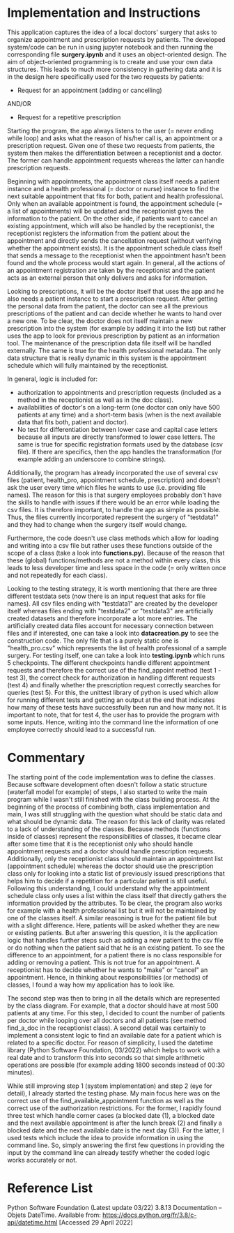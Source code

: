 # Implementation and Instructions

This application captures the idea of a local doctors' surgery that asks to organize appointment and prescription requests by patients. The developed system/code can be run in using jupyter notebook and then running the corresponding file **surgery.ipynb** and it uses an object-oriented design. The aim of object-oriented programming is to create and use your own data structures. This leads to much more consistency in gathering data and it is in the design here specifically used for the two requests by patients:

- Request for an appointment (adding or cancelling)

AND/OR

- Request for a repetitive prescription

Starting the program, the app always listens to the user (= never ending while loop) and asks what the reason of his/her call is, an appointment or a prescription request. Given one of these two requests from patients, the system then makes the differentiation between a receptionist and a doctor. The former can handle appointment requests whereas the latter can handle prescription requests. 

Beginning with appointments, the appointment class itself needs a patient instance and a health professional (= doctor or nurse) instance to find the next suitable appointment that fits for both, patient and health professional. Only when an available appointment is found, the appointment schedule (= a list of appointments) will be updated and the receptionist gives the information to the patient. On the other side, if patients want to cancel an existing appointment, which will also be handled by the receptionist, the receptionist registers the information from the patient about the appointment and directly sends the cancellation request (without verifying whether the appointment exists). It is the appointment schedule class itself that sends a message to the receptionist when the appointment hasn't been found and the whole process would start again. In general, all the actions of an appointment registration are taken by the receptionist and the patient acts as an external person that only delivers and asks for information.

Looking to prescriptions, it will be the doctor itself that uses the app and he also needs a patient instance to start a prescription request. After getting the personal data from the patient, the doctor can see all the previous prescriptions of the patient and can decide whether he wants to hand over a new one. To be clear, the doctor does not itself maintain a new prescription into the system (for example by adding it into the list) but rather uses the app to look for previous prescription by patient as an information tool. The maintenance of the prescription data file itself will be handled externally. The same is true for the health professional metadata. The only data structure that is really dynamic in this system is the appointment schedule which will fully maintained by the receptionist.

In general, logic is included for:

- authorization to appointments and prescription requests (included as a method in the receptionist as well as in the doc class).
- availabilities of doctor's on a long-term (one doctor can only have 500 patients at any time) and a short-term basis (when is the next available data that fits both, patient and doctor).
- No test for differentiation between lower case and capital case letters because all inputs are directly transformed to lower case letters. The same is true for specific registration formats used by the database (csv file). If there are specifics, then the app handles the transformation (for example adding an underscore to combine strings).

Additionally, the program has already incorporated the use of several csv files (patient, health_pro, appointment schedule, prescription) and doesn't ask the user every time which files he wants to use (i.e. providing file names). The reason for this is that surgery employees probably don't have the skills to handle with issues if there would be an error while loading the csv files. It is therefore important, to handle the app as simple as possible. Thus, the files currently incorporated represent the surgery of "testdata1" and they had to change when the surgery itself would change.   

Furthermore, the code doesn't use class methods which allow for loading and writing into a csv file but rather uses these functions outside of the scope of a class (take a look into **functions.py**). Because of the reason that these (global) functions/methods are not a method within every class, this leads to less developer time and less space in the code (= only written once and not repeatedly for each class).

Looking to the testing strategy, it is worth mentioning that there are three different testdata sets (now there is an input request that asks for file names). All csv files ending with "testdata1" are created by the developer itself whereas files ending with "testdata2" or "testdata3" are artificially created datasets and therefore incorporate a lot more entries. The artificially created data files account for necessary connection between files and if interested, one can take a look into **datacreation.py** to see the construction code. The only file that is a purely static one is "health_pro.csv" which represents the list of health professional of a sample surgery. For testing itself, one can take a look into **testing.ipynb** which runs 5 checkpoints. The different checkpoints handle different appointment requests and therefore the correct use of the find_appoint method (test 1 - test 3), the correct check for authorization in handling different requests (test 4) and finally whether the prescription request correctly searches for queries (test 5). For this, the unittest library of python is used which allow for running different tests and getting an output at the end that indicates how many of these tests have successfully been run and how many not. It is important to note, that for test 4, the user has to provide the program with some inputs. Hence, writing into the command line the information of one employee correctly should lead to a successful run.

# Commentary

The starting point of the code implementation was to define the classes. Because software development often doesn't follow a static structure (waterfall model for example) of steps, I also started to write the main program while I wasn't still finished with the class building process. At the beginning of the process of combining both, class implementation and main, I was still struggling with the question what should be static data and what should be dynamic data. The reason for this lack of clarity was related to a lack of understanding of the classes. Because methods (functions inside of classes) represent the responsibilities of classes, it became clear after some time that it is the receptionist only who should handle appointment requests and a doctor should handle prescription requests. Additionally, only the receptionist class should maintain an appointment list (appointment schedule) whereas the doctor should use the prescription class only for looking into a static list of previously issued prescriptions that helps him to decide if a repetition for a particular patient is still useful. Following this understanding, I could understand why the appointment schedule class only uses a list within the class itself that directly gathers the information provided by the attributes. To be clear, the program also works for example with a health professional list but it will not be maintained by one of the classes itself. A similar reasoning is true for the patient file but with a slight difference. Here, patients will be asked whether they are new or existing patients. But after answering this question, it is the application logic that handles further steps such as adding a new patient to the csv file or do nothing when the patient said that he is an existing patient. To see the difference to an appointment, for a patient there is no class responsible for adding or removing a patient. This is not true for an appointment. A receptionist has to decide whether he wants to "make" or "cancel" an appointment. Hence, in thinking about responsibilities (or methods) of classes, I found a way how my application has to look like.

The second step was then to bring in all the details which are represented by the class diagram. For example, that a doctor should have at most 500 patients at any time. For this step, I decided to count the number of patients per doctor while looping over all doctors and all patients (see method find_a_doc in the receptionist class). A second detail was certainly to implement a consistent logic to find an available date for a patient which is related to a specific doctor. For reason of simplicity, I used the datetime library (Python Software Foundation, 03/2022) which helps to work with a real date and to transform this into seconds so that simple arithmetic operations are possible (for example adding 1800 seconds instead of 00:30 minutes).

While still improving step 1 (system implementation) and step 2 (eye for detail), I already started the testing phase. My main focus here was on the correct use of the find_available_appointment function as well as the correct use of the authorization restrictions. For the former, I rapidly found three test which handle corner cases (a blocked date (1), a blocked date and the next available appointment is after the lunch break (2) and finally a blocked date and the next available date is the next day (3)). For the latter, I used tests which include the idea to provide information in using the command line. So, simply answering the first few questions in providing the input by the command line can already testify whether the coded logic works accurately or not.

# Reference List

Python Software Foundation (Latest update 03/22) 3.8.13 Documentation – Objets DateTime. Available from: https://docs.python.org/fr/3.8/c-api/datetime.html [Accessed 29 April 2022]



